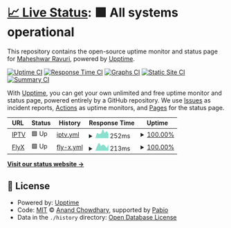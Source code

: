 # [📈 Live Status](https://Mravuri96.github.io/uptime): <!--live status--> **🟩 All systems operational**

This repository contains the open-source uptime monitor and status page for [Maheshwar Ravuri](https://maheshwarravuri.com), powered by [Upptime](https://github.com/upptime/upptime).

[![Uptime CI](https://github.com/Mravuri96/uptime/workflows/Uptime%20CI/badge.svg)](https://github.com/Mravuri96/uptime/actions?query=workflow%3A%22Uptime+CI%22)
[![Response Time CI](https://github.com/Mravuri96/uptime/workflows/Response%20Time%20CI/badge.svg)](https://github.com/Mravuri96/uptime/actions?query=workflow%3A%22Response+Time+CI%22)
[![Graphs CI](https://github.com/Mravuri96/uptime/workflows/Graphs%20CI/badge.svg)](https://github.com/Mravuri96/uptime/actions?query=workflow%3A%22Graphs+CI%22)
[![Static Site CI](https://github.com/Mravuri96/uptime/workflows/Static%20Site%20CI/badge.svg)](https://github.com/Mravuri96/uptime/actions?query=workflow%3A%22Static+Site+CI%22)
[![Summary CI](https://github.com/Mravuri96/uptime/workflows/Summary%20CI/badge.svg)](https://github.com/Mravuri96/uptime/actions?query=workflow%3A%22Summary+CI%22)

With [Upptime](https://upptime.js.org), you can get your own unlimited and free uptime monitor and status page, powered entirely by a GitHub repository. We use [Issues](https://github.com/Mravuri96/uptime/issues) as incident reports, [Actions](https://github.com/Mravuri96/uptime/actions) as uptime monitors, and [Pages](https://Mravuri96.github.io/uptime) for the status page.

<!--start: status pages-->
<!-- This summary is generated by Upptime (https://github.com/upptime/upptime) -->
<!-- Do not edit this manually, your changes will be overwritten -->
<!-- prettier-ignore -->
| URL | Status | History | Response Time | Uptime |
| --- | ------ | ------- | ------------- | ------ |
| <img alt="" src="https://icons.duckduckgo.com/ip3/iptv-web.app.ico" height="13"> [IPTV](https://iptv-web.app/) | 🟩 Up | [iptv.yml](https://github.com/Mravuri96/uptime/commits/HEAD/history/iptv.yml) | <details><summary><img alt="Response time graph" src="./graphs/iptv/response-time-week.png" height="20"> 252ms</summary><br><a href="https://Mravuri96.github.io/uptime/history/iptv"><img alt="Response time 228" src="https://img.shields.io/endpoint?url=https%3A%2F%2Fraw.githubusercontent.com%2FMravuri96%2Fuptime%2FHEAD%2Fapi%2Fiptv%2Fresponse-time.json"></a><br><a href="https://Mravuri96.github.io/uptime/history/iptv"><img alt="24-hour response time 189" src="https://img.shields.io/endpoint?url=https%3A%2F%2Fraw.githubusercontent.com%2FMravuri96%2Fuptime%2FHEAD%2Fapi%2Fiptv%2Fresponse-time-day.json"></a><br><a href="https://Mravuri96.github.io/uptime/history/iptv"><img alt="7-day response time 252" src="https://img.shields.io/endpoint?url=https%3A%2F%2Fraw.githubusercontent.com%2FMravuri96%2Fuptime%2FHEAD%2Fapi%2Fiptv%2Fresponse-time-week.json"></a><br><a href="https://Mravuri96.github.io/uptime/history/iptv"><img alt="30-day response time 232" src="https://img.shields.io/endpoint?url=https%3A%2F%2Fraw.githubusercontent.com%2FMravuri96%2Fuptime%2FHEAD%2Fapi%2Fiptv%2Fresponse-time-month.json"></a><br><a href="https://Mravuri96.github.io/uptime/history/iptv"><img alt="1-year response time 228" src="https://img.shields.io/endpoint?url=https%3A%2F%2Fraw.githubusercontent.com%2FMravuri96%2Fuptime%2FHEAD%2Fapi%2Fiptv%2Fresponse-time-year.json"></a></details> | <details><summary><a href="https://Mravuri96.github.io/uptime/history/iptv">100.00%</a></summary><a href="https://Mravuri96.github.io/uptime/history/iptv"><img alt="All-time uptime 100.00%" src="https://img.shields.io/endpoint?url=https%3A%2F%2Fraw.githubusercontent.com%2FMravuri96%2Fuptime%2FHEAD%2Fapi%2Fiptv%2Fuptime.json"></a><br><a href="https://Mravuri96.github.io/uptime/history/iptv"><img alt="24-hour uptime 100.00%" src="https://img.shields.io/endpoint?url=https%3A%2F%2Fraw.githubusercontent.com%2FMravuri96%2Fuptime%2FHEAD%2Fapi%2Fiptv%2Fuptime-day.json"></a><br><a href="https://Mravuri96.github.io/uptime/history/iptv"><img alt="7-day uptime 100.00%" src="https://img.shields.io/endpoint?url=https%3A%2F%2Fraw.githubusercontent.com%2FMravuri96%2Fuptime%2FHEAD%2Fapi%2Fiptv%2Fuptime-week.json"></a><br><a href="https://Mravuri96.github.io/uptime/history/iptv"><img alt="30-day uptime 100.00%" src="https://img.shields.io/endpoint?url=https%3A%2F%2Fraw.githubusercontent.com%2FMravuri96%2Fuptime%2FHEAD%2Fapi%2Fiptv%2Fuptime-month.json"></a><br><a href="https://Mravuri96.github.io/uptime/history/iptv"><img alt="1-year uptime 100.00%" src="https://img.shields.io/endpoint?url=https%3A%2F%2Fraw.githubusercontent.com%2FMravuri96%2Fuptime%2FHEAD%2Fapi%2Fiptv%2Fuptime-year.json"></a></details>
| <img alt="" src="https://icons.duckduckgo.com/ip3/flyx.io.ico" height="13"> [FlyX](https://flyx.io/) | 🟩 Up | [fly-x.yml](https://github.com/Mravuri96/uptime/commits/HEAD/history/fly-x.yml) | <details><summary><img alt="Response time graph" src="./graphs/fly-x/response-time-week.png" height="20"> 213ms</summary><br><a href="https://Mravuri96.github.io/uptime/history/fly-x"><img alt="Response time 270" src="https://img.shields.io/endpoint?url=https%3A%2F%2Fraw.githubusercontent.com%2FMravuri96%2Fuptime%2FHEAD%2Fapi%2Ffly-x%2Fresponse-time.json"></a><br><a href="https://Mravuri96.github.io/uptime/history/fly-x"><img alt="24-hour response time 243" src="https://img.shields.io/endpoint?url=https%3A%2F%2Fraw.githubusercontent.com%2FMravuri96%2Fuptime%2FHEAD%2Fapi%2Ffly-x%2Fresponse-time-day.json"></a><br><a href="https://Mravuri96.github.io/uptime/history/fly-x"><img alt="7-day response time 213" src="https://img.shields.io/endpoint?url=https%3A%2F%2Fraw.githubusercontent.com%2FMravuri96%2Fuptime%2FHEAD%2Fapi%2Ffly-x%2Fresponse-time-week.json"></a><br><a href="https://Mravuri96.github.io/uptime/history/fly-x"><img alt="30-day response time 242" src="https://img.shields.io/endpoint?url=https%3A%2F%2Fraw.githubusercontent.com%2FMravuri96%2Fuptime%2FHEAD%2Fapi%2Ffly-x%2Fresponse-time-month.json"></a><br><a href="https://Mravuri96.github.io/uptime/history/fly-x"><img alt="1-year response time 270" src="https://img.shields.io/endpoint?url=https%3A%2F%2Fraw.githubusercontent.com%2FMravuri96%2Fuptime%2FHEAD%2Fapi%2Ffly-x%2Fresponse-time-year.json"></a></details> | <details><summary><a href="https://Mravuri96.github.io/uptime/history/fly-x">100.00%</a></summary><a href="https://Mravuri96.github.io/uptime/history/fly-x"><img alt="All-time uptime 100.00%" src="https://img.shields.io/endpoint?url=https%3A%2F%2Fraw.githubusercontent.com%2FMravuri96%2Fuptime%2FHEAD%2Fapi%2Ffly-x%2Fuptime.json"></a><br><a href="https://Mravuri96.github.io/uptime/history/fly-x"><img alt="24-hour uptime 100.00%" src="https://img.shields.io/endpoint?url=https%3A%2F%2Fraw.githubusercontent.com%2FMravuri96%2Fuptime%2FHEAD%2Fapi%2Ffly-x%2Fuptime-day.json"></a><br><a href="https://Mravuri96.github.io/uptime/history/fly-x"><img alt="7-day uptime 100.00%" src="https://img.shields.io/endpoint?url=https%3A%2F%2Fraw.githubusercontent.com%2FMravuri96%2Fuptime%2FHEAD%2Fapi%2Ffly-x%2Fuptime-week.json"></a><br><a href="https://Mravuri96.github.io/uptime/history/fly-x"><img alt="30-day uptime 100.00%" src="https://img.shields.io/endpoint?url=https%3A%2F%2Fraw.githubusercontent.com%2FMravuri96%2Fuptime%2FHEAD%2Fapi%2Ffly-x%2Fuptime-month.json"></a><br><a href="https://Mravuri96.github.io/uptime/history/fly-x"><img alt="1-year uptime 100.00%" src="https://img.shields.io/endpoint?url=https%3A%2F%2Fraw.githubusercontent.com%2FMravuri96%2Fuptime%2FHEAD%2Fapi%2Ffly-x%2Fuptime-year.json"></a></details>

<!--end: status pages-->

[**Visit our status website →**](https://Mravuri96.github.io/uptime)

## 📄 License

- Powered by: [Upptime](https://github.com/upptime/upptime)
- Code: [MIT](./LICENSE) © [Anand Chowdhary](https://anandchowdhary.com), supported by [Pabio](https://pabio.com)
- Data in the `./history` directory: [Open Database License](https://opendatacommons.org/licenses/odbl/1-0/)
